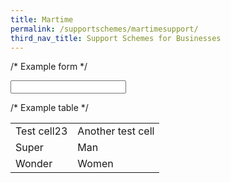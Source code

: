 ```yaml
---
title: Martime
permalink: /supportschemes/martimesupport/
third_nav_title: Support Schemes for Businesses
---
```


/* Example form */
<form>
	<input type="text" id="search">
</form>

/* Example table */
<table>
	<tbody>
		<tr>
			<td>Test cell23</td>
			<td>Another test cell</td>
		</tr>
        <tr>
			<td>Super</td>
			<td>Man</td>
		</tr>
        <tr>
			<td>Wonder</td>
			<td>Women</td>
		</tr>
	</tbody>
</table>

<script>
	$('input#search').quicksearch('table tbody tr');
</script>